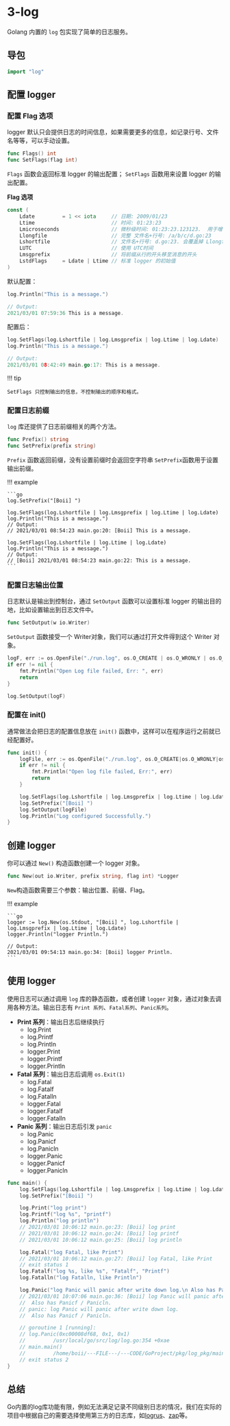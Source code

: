 # 3-log

Golang 内置的 `log` 包实现了简单的日志服务。

## 导包
```go
import "log"
```

## 配置 logger
### 配置 Flag 选项
logger 默认只会提供日志的时间信息，如果需要更多的信息，如记录行号、文件名等等，可以手动设置。


```go
func Flags() int
func SetFlags(flag int)
```
`Flags` 函数会返回标准 logger 的输出配置；
`SetFlags` 函数用来设置 logger 的输出配置。

**Flag 选项**

```go
const (
	Ldate         = 1 << iota     // 日期: 2009/01/23
	Ltime                         // 时间: 01:23:23
	Lmicroseconds                 // 微秒级时间: 01:23:23.123123.  用于增强 Ltime 位
	Llongfile                     // 完整 文件名+行号: /a/b/c/d.go:23
	Lshortfile                    // 文件名+行号: d.go:23. 会覆盖掉 Llongfile
	LUTC                          // 使用 UTC时间
	Lmsgprefix                    // 将前缀从行的开头移至消息的开头
	LstdFlags     = Ldate | Ltime // 标准 logger 的初始值
)
```


默认配置：
```go
log.Println("This is a message.")

// Output: 
2021/03/01 07:59:36 This is a message.
```


配置后：
```go
log.SetFlags(log.Lshortfile | log.Lmsgprefix | log.Ltime | log.Ldate)
log.Println("This is a message.")

// Output: 
2021/03/01 08:42:49 main.go:17: This is a message.
```

!!! tip

    SetFlags 只控制输出的信息，不控制输出的顺序和格式。

### 配置日志前缀
`log` 库还提供了日志前缀相关的两个方法。

```go
func Prefix() string
func SetPrefix(prefix string)
```
`Prefix` 函数返回前缀，没有设置前缀时会返回空字符串
`SetPrefix`函数用于设置输出前缀。

!!! example

    ```go
    log.SetPrefix("[Boii] ")

    log.SetFlags(log.Lshortfile | log.Lmsgprefix | log.Ltime | log.Ldate)
    log.Println("This is a message.") 
    // Output:
    // 2021/03/01 08:54:23 main.go:20: [Boii] This is a message.

    log.SetFlags(log.Lshortfile | log.Ltime | log.Ldate)
    log.Println("This is a message.") 
    // Output:
    // [Boii] 2021/03/01 08:54:23 main.go:22: This is a message.
    ```

### 配置日志输出位置
日志默认是输出到控制台，通过 `SetOutput` 函数可以设置标准 logger 的输出目的地，比如设置输出到日志文件中。

```go
func SetOutput(w io.Writer)
```
`SetOutput` 函数接受一个 Writer对象，我们可以通过打开文件得到这个 Writer 对象。

```go
logF, err := os.OpenFile("./run.log", os.O_CREATE | os.O_WRONLY | os.O_APPEND, 0644)
if err != nil {
    fmt.Println("Open Log file failed, Err: ", err)
    return
}

log.SetOutput(logF)
```


### 配置在 init()

通常做法会把日志的配置信息放在 `init()` 函数中，这样可以在程序运行之前就已经配置好。

```go
func init() {
	logFile, err := os.OpenFile("./run.log", os.O_CREATE|os.O_WRONLY|os.O_APPEND, 0644)
	if err != nil {
		fmt.Println("Open log file failed, Err:", err)
		return
	}

	log.SetFlags(log.Lshortfile | log.Lmsgprefix | log.Ltime | log.Ldate)
	log.SetPrefix("[Boii] ")
	log.SetOutput(logFile)
	log.Println("Log configured Successfully.")
}
```

## 创建 logger
你可以通过 `New()` 构造函数创建一个 logger 对象。

```go
func New(out io.Writer, prefix string, flag int) *Logger
```
`New`构造函数需要三个参数：输出位置、前缀、Flag。

!!! example

    ```go
    logger := log.New(os.Stdout, "[Boii] ", log.Lshortfile | log.Lmsgprefix | log.Ltime | log.Ldate)
    logger.Println("logger Println.")

    // Output: 
    2021/03/01 09:54:13 main.go:34: [Boii] logger Println.
    ```

## 使用 logger

使用日志可以通过调用 `log` 库的静态函数，或者创建 `logger` 对象，通过对象去调用各种方法。输出日志有 `Print 系列`、`Fatal系列`、`Panic系列`。

- **Print 系列**：输出日志后继续执行
    - log.Print
    - log.Printf
    - log.Println
    - logger.Print
    - logger.Printf
    - logger.Println
- **Fatal 系列**：输出日志后调用 `os.Exit(1)`
    - log.Fatal
    - log.Fatalf
    - log.Fatalln
    - logger.Fatal
    - logger.Fatalf
    - logger.Fatalln
- **Panic 系列**：输出日志后引发 `panic`
    - log.Panic
    - log.Panicf
    - log.Panicln
    - logger.Panic
    - logger.Panicf
    - logger.Panicln

```go
func main() {
	log.SetFlags(log.Lshortfile | log.Lmsgprefix | log.Ltime | log.Ldate)
	log.SetPrefix("[Boii] ")

	log.Print("log print")
	log.Printf("log %s", "printf")
	log.Println("log println")
	// 2021/03/01 10:06:12 main.go:23: [Boii] log print
	// 2021/03/01 10:06:12 main.go:24: [Boii] log printf
	// 2021/03/01 10:06:12 main.go:25: [Boii] log println

	log.Fatal("log Fatal, like Print")
	// 2021/03/01 10:06:12 main.go:27: [Boii] log Fatal, like Print
	// exit status 1
	log.Fatalf("log %s, like %s", "Fatalf", "Printf")
	log.Fatalln("log Fatalln, like Println")

	log.Panic("log Panic will panic after write down log.\n Also has Panicf / Panicln.")
	// 2021/03/01 10:07:06 main.go:36: [Boii] log Panic will panic after write down log.
	//  Also has Panicf / Panicln.
	// panic: log Panic will panic after write down log.
	//  Also has Panicf / Panicln.

	// goroutine 1 [running]:
	// log.Panic(0xc00008df68, 0x1, 0x1)
	//         /usr/local/go/src/log/log.go:354 +0xae
	// main.main()
	//         /home/boii/---FILE---/---CODE/GoProject/pkg/log_pkg/main.go:36 +0x13a
	// exit status 2
}
```

## 总结

Go内置的log库功能有限，例如无法满足记录不同级别日志的情况，我们在实际的项目中根据自己的需要选择使用第三方的日志库，如[logrus](https://github.com/sirupsen/logrus)、[zap](https://github.com/uber-go/zap)等。